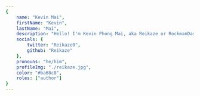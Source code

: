 ```yaml
---
{
	name: "Kevin Mai",
	firstName: "Kevin",
	lastName: "Mai",
	description: "Hello! I'm Kevin Phong Mai, aka Reikaze or RockmanDash12, a Computer Engineering Student and Freelance Writer passionate about Tech, Anime, Visual Novels and much more. I'm the Owner of RockmanDash Reviews Blog, and I write for the AniTAY & FuwaNovel blogs.",
	socials: {
		twitter: "Reikaze0",
		github: "Reikaze"
	},
	pronouns: "he/him",
	profileImg: "./reikaze.jpg",
	color: "#ba68c8",
	roles: ["author"]
}
---
```

